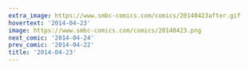 ```yaml
---
extra_image: https://www.smbc-comics.com/comics/20140423after.gif
hovertext: '2014-04-23'
image: https://www.smbc-comics.com/comics/20140423.png
next_comic: '2014-04-24'
prev_comic: '2014-04-22'
title: '2014-04-23'
---
```


